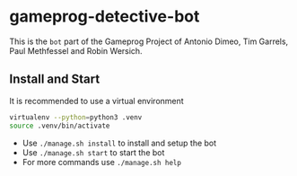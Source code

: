 # gameprog-detective-bot

This is the `bot` part of the Gameprog Project of Antonio Dimeo, Tim Garrels, Paul Methfessel and Robin Wersich.

## Install and Start
It is recommended to use a virtual environment
``` bash
virtualenv --python=python3 .venv
source .venv/bin/activate
```

- Use `./manage.sh install` to install and setup the bot
- Use `./manage.sh start` to start the bot
- For more commands use `./manage.sh help`
